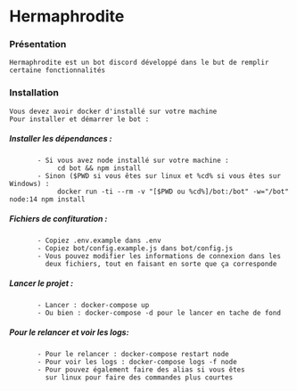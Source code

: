 # Hermaphrodite

### Présentation

    Hermaphrodite est un bot discord développé dans le but de remplir 
    certaine fonctionnalités
    
### Installation
    Vous devez avoir docker d'installé sur votre machine
    Pour installer et démarrer le bot :
##### Installer les dépendances :
           - Si vous avez node installé sur votre machine : 
                cd bot && npm install
           - Sinon ($PWD si vous êtes sur linux et %cd% si vous êtes sur Windows) : 
                docker run -ti --rm -v "[$PWD ou %cd%]/bot:/bot" -w="/bot" node:14 npm install
##### Fichiers de confituration :
           - Copiez .env.example dans .env
           - Copiez bot/config.example.js dans bot/config.js
           - Vous pouvez modifier les informations de connexion dans les
             deux fichiers, tout en faisant en sorte que ça corresponde
##### Lancer le projet :
           - Lancer : docker-compose up
           - Ou bien : docker-compose -d pour le lancer en tache de fond
##### Pour le relancer et voir les logs:
           - Pour le relancer : docker-compose restart node
           - Pour voir les logs : docker-compose logs -f node
           - Pour pouvez également faire des alias si vous êtes 
             sur linux pour faire des commandes plus courtes
             